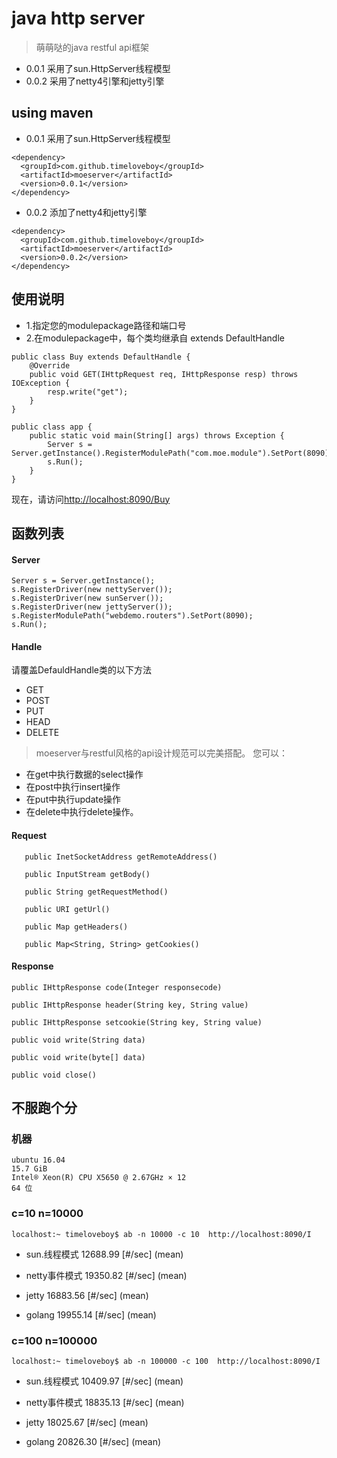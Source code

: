 # java http server

>萌萌哒的java restful api框架

+ 0.0.1 采用了sun.HttpServer线程模型
+ 0.0.2 采用了netty4引擎和jetty引擎

## using maven
+ 0.0.1 采用了sun.HttpServer线程模型
```
<dependency>
  <groupId>com.github.timeloveboy</groupId>
  <artifactId>moeserver</artifactId>
  <version>0.0.1</version>
</dependency>
```

+ 0.0.2 添加了netty4和jetty引擎
```
<dependency>
  <groupId>com.github.timeloveboy</groupId>
  <artifactId>moeserver</artifactId>
  <version>0.0.2</version>
</dependency>
```
## 使用说明

+ 1.指定您的modulepackage路径和端口号
+ 2.在modulepackage中，每个类均继承自 extends DefaultHandle


```
public class Buy extends DefaultHandle {
    @Override
    public void GET(IHttpRequest req, IHttpResponse resp) throws IOException {
        resp.write("get");
    }
}
```
```
public class app {
    public static void main(String[] args) throws Exception {
        Server s = Server.getInstance().RegisterModulePath("com.moe.module").SetPort(8090);
        s.Run();
    }
}

```

现在，请访问[http://localhost:8090/Buy](http://localhost:8090/Buy)

## 函数列表
#### Server
```
Server s = Server.getInstance();
s.RegisterDriver(new nettyServer());
s.RegisterDriver(new sunServer());
s.RegisterDriver(new jettyServer());
s.RegisterModulePath("webdemo.routers").SetPort(8090);
s.Run();
```
#### Handle
请覆盖DefauldHandle类的以下方法

+ GET
+ POST
+ PUT
+ HEAD
+ DELETE

> moeserver与restful风格的api设计规范可以完美搭配。
您可以：

+ 在get中执行数据的select操作
+ 在post中执行insert操作
+ 在put中执行update操作
+ 在delete中执行delete操作。

#### Request
```
   public InetSocketAddress getRemoteAddress()
   
   public InputStream getBody()
   
   public String getRequestMethod() 

   public URI getUrl() 

   public Map getHeaders()

   public Map<String, String> getCookies()
```


#### Response
```
public IHttpResponse code(Integer responsecode) 

public IHttpResponse header(String key, String value)

public IHttpResponse setcookie(String key, String value) 

public void write(String data) 

public void write(byte[] data) 

public void close() 
```

## 不服跑个分

### 机器
```
ubuntu 16.04
15.7 GiB
Intel® Xeon(R) CPU X5650 @ 2.67GHz × 12
64 位
```

### c=10 n=10000
```
localhost:~ timeloveboy$ ab -n 10000 -c 10  http://localhost:8090/I
```
+ sun.线程模式 12688.99 [#/sec] (mean)

+ netty事件模式 19350.82 [#/sec] (mean)

+ jetty  16883.56 [#/sec] (mean)

+ golang 19955.14 [#/sec] (mean)
### c=100 n=100000

```
localhost:~ timeloveboy$ ab -n 100000 -c 100  http://localhost:8090/I
```
+ sun.线程模式  10409.97 [#/sec] (mean)

+ netty事件模式 18835.13 [#/sec] (mean)

+ jetty 18025.67 [#/sec] (mean)

+ golang 20826.30 [#/sec] (mean)
